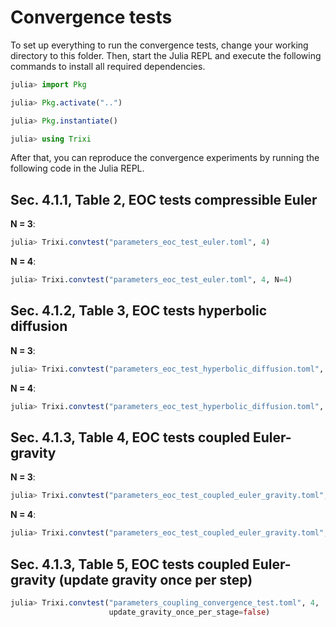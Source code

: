 # Convergence tests

To set up everything to run the convergence tests, change your working directory to this folder.
Then, start the Julia REPL and execute the following commands to install all required
dependencies.
```julia
julia> import Pkg

julia> Pkg.activate("..")

julia> Pkg.instantiate()

julia> using Trixi
```
After that, you can reproduce the convergence experiments by running the following code in the Julia REPL.


## Sec. 4.1.1, Table 2, EOC tests compressible Euler

**N = 3**:
```julia
julia> Trixi.convtest("parameters_eoc_test_euler.toml", 4)
```

**N = 4**:
```julia
julia> Trixi.convtest("parameters_eoc_test_euler.toml", 4, N=4)
```


## Sec. 4.1.2, Table 3, EOC tests hyperbolic diffusion

**N = 3**:
```julia
julia> Trixi.convtest("parameters_eoc_test_hyperbolic_diffusion.toml", 4)
```

**N = 4**:
```julia
julia> Trixi.convtest("parameters_eoc_test_hyperbolic_diffusion.toml", 4, N=4)
```


## Sec. 4.1.3, Table 4, EOC tests coupled Euler-gravity

**N = 3**:
```julia
julia> Trixi.convtest("parameters_eoc_test_coupled_euler_gravity.toml", 4)
```

**N = 4**:
```julia
julia> Trixi.convtest("parameters_eoc_test_coupled_euler_gravity.toml", 4, N=4)
```


## Sec. 4.1.3, Table 5, EOC tests coupled Euler-gravity (update gravity once per step)

```julia
julia> Trixi.convtest("parameters_coupling_convergence_test.toml", 4,
                      update_gravity_once_per_stage=false)
```
